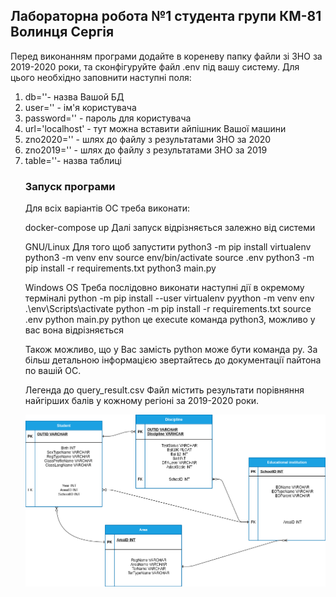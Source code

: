 <h2>Лабораторна робота №1 студента групи КМ-81 Волинця Сергія</h2>

<p>Перед виконанням програми додайте в кореневу папку файли зі ЗНО за 
2019-2020 роки, та сконфігуруйте файл .env під вашу систему.
Для цього необхідно заповнити наступні поля:</p>
<ol>
  <li>db=''- назва Вашой БД</li>
  <li>user='' - ім'я користувача</li>
  <li>password='' - пароль для користувача</li>
  <li>url='localhost' - тут можна вставити айпішник Вашої машини</li>
  <li>zno2020='' - шлях до файлу з результатами ЗНО за 2020</li>
  <li>zno2019='' - шлях до файлу з результатами ЗНО за 2019</li>
  <li>table=''- назва таблиці</li>

<h3>Запуск програми</h3>
<p>Для всіх варіантів ОС треба виконати:</p>

docker-compose up
Далі запуск відрізняється залежно від системи

GNU/Linux Для того щоб запустити
python3 -m pip install virtualenv
python3 -m venv env
source env/bin/activate
source .env
python3 -m pip install -r requirements.txt
python3 main.py

Windows OS Треба послідовно виконати наступні дії в окремому терміналі
python -m pip install --user virtualenv
pyython -m venv env
.\env\Scripts\activate
python -m pip install -r requirements.txt
source .env
python main.py
python це execute команда python3, можливо у вас вона відрізняється

Також можливо, що у Вас замість python може бути команда py. За більш детальною
інформацією звертайтесь до документації пайтона по вашій ОC.

Легенда до query_result.csv
Файл містить результати порівняння найгірших балів у кожному регіоні за 2019-2020
роки.

![image](physical.png)


